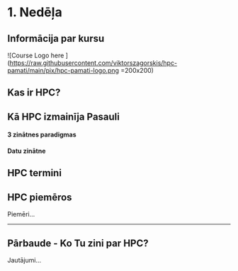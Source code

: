 # 1. Nedēļa

## Informācija par kursu

![Course Logo here ](https://raw.githubusercontent.com/viktorszagorskis/hpc-pamati/main/pix/hpc-pamati-logo.png =200x200)


## Kas ir HPC?

## Kā HPC izmainīja Pasauli

#### 3 zinātnes paradigmas

#### Datu zinātne

## HPC termini

## HPC piemēros

Piemēri...

---

## Pārbaude - Ko Tu zini par HPC?

Jautājumi...
